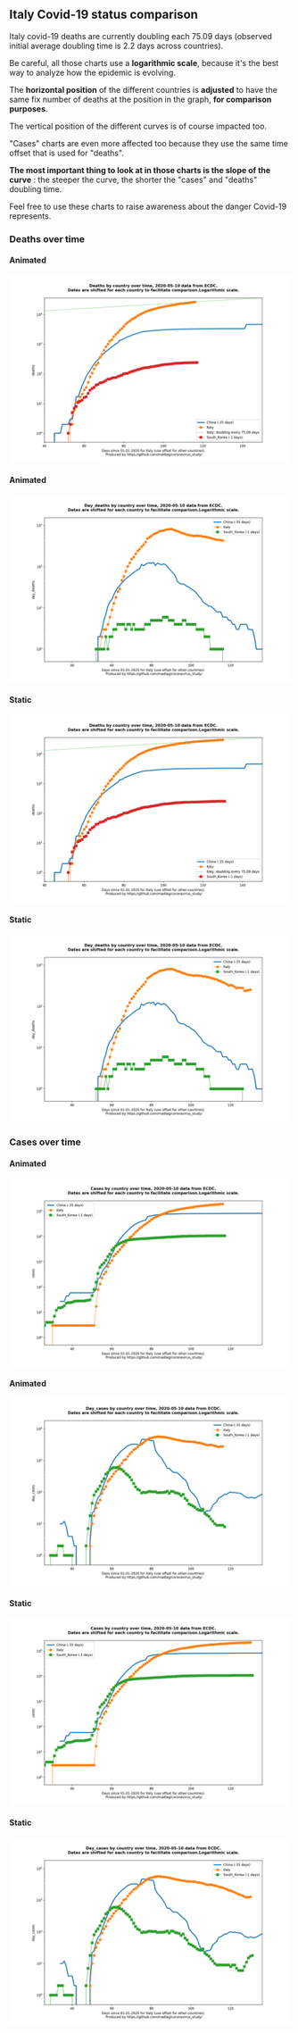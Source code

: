 ## Italy Covid-19 status comparison 

Italy covid-19 deaths are currently doubling each 75.09 days (observed initial average doubling time is 2.2 days across countries).



Be careful, all those charts use a **logarithmic scale**, because it's the best way to analyze how the epidemic is evolving.
 
The **horizontal position** of the different countries is **adjusted** to have the same fix number of deaths at the position in the graph, **for comparison purposes**.

The vertical position of the different curves is of course impacted too.

"Cases" charts are even more affected too because they use the same time offset that is used for "deaths".

**The most important thing to look at in those charts is the slope of the curve** : the steeper the curve, the shorter the "cases" and "deaths" doubling time.

Feel free to use these charts to raise awareness about the danger Covid-19 represents. 


 
### Deaths over time
 
#### Animated
![Italy covid-19 deaths animated chart](https://raw.githubusercontent.com/madlag/coronavirus_study/master/notebooks/graphs/2020-05-10/countries/Italy/2020-05-10_Italy_deaths.gif "Italy covid-19 deaths animated chart")   
 
#### Animated
![Italy covid-19 daily deaths animated chart](https://raw.githubusercontent.com/madlag/coronavirus_study/master/notebooks/graphs/2020-05-10/countries/Italy/2020-05-10_Italy_day_deaths.gif "Italy covid-19 day_deaths animated chart")   
 
#### Static
![Italy covid-19 deaths static chart](https://raw.githubusercontent.com/madlag/coronavirus_study/master/notebooks/graphs/2020-05-10/countries/Italy/2020-05-10_Italy_deaths.png "Italy covid-19 deaths static chart")   
 
#### Static
![Italy covid-19 daily deaths static chart](https://raw.githubusercontent.com/madlag/coronavirus_study/master/notebooks/graphs/2020-05-10/countries/Italy/2020-05-10_Italy_day_deaths.png "Italy covid-19 day_deaths static chart")   

 
### Cases over time
 
#### Animated
![Italy covid-19 cases animated chart](https://raw.githubusercontent.com/madlag/coronavirus_study/master/notebooks/graphs/2020-05-10/countries/Italy/2020-05-10_Italy_cases.gif "Italy covid-19 cases animated chart")   
 
#### Animated
![Italy covid-19 daily cases animated chart](https://raw.githubusercontent.com/madlag/coronavirus_study/master/notebooks/graphs/2020-05-10/countries/Italy/2020-05-10_Italy_day_cases.gif "Italy covid-19 day_cases animated chart")   
 
#### Static
![Italy covid-19 cases static chart](https://raw.githubusercontent.com/madlag/coronavirus_study/master/notebooks/graphs/2020-05-10/countries/Italy/2020-05-10_Italy_cases.png "Italy covid-19 cases static chart")   
 
#### Static
![Italy covid-19 daily cases static chart](https://raw.githubusercontent.com/madlag/coronavirus_study/master/notebooks/graphs/2020-05-10/countries/Italy/2020-05-10_Italy_day_cases.png "Italy covid-19 day_cases static chart")   

